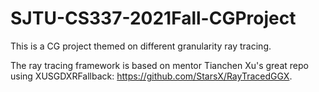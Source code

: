 # SJTU-CS337-2021Fall-CGProject
 This is a CG project themed on different granularity ray tracing.
 
 The ray tracing framework is based on mentor Tianchen Xu's great repo using XUSGDXRFallback: https://github.com/StarsX/RayTracedGGX.
